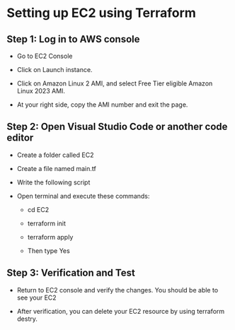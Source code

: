# Setting up EC2 using Terraform

## Step 1: Log in to AWS console

- Go to EC2 Console

- Click on Launch instance.

- Click on Amazon Linux 2 AMI, and select Free Tier eligible Amazon Linux 2023 AMI. 

- At your right side, copy the AMI number and exit the page. 


## Step 2: Open Visual Studio Code or another code editor

- Create a folder called EC2

- Create a file named main.tf

- Write the following script

- Open terminal and execute these commands:

    - cd EC2

    - terraform init

    - terraform apply

    - Then type Yes

## Step 3: Verification and Test

- Return to EC2 console and verify the changes. You should be able to see your EC2

- After verification, you can delete your EC2 resource by using terraform destry. 


